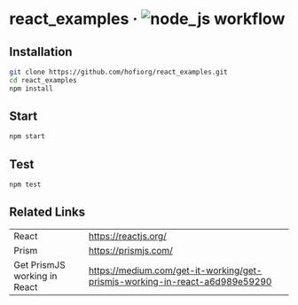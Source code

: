 # react_examples &middot; ![node_js workflow](https://github.com/hofiorg/react_examples/actions/workflows/node.js.yml/badge.svg)

## Installation

```sh
git clone https://github.com/hofiorg/react_examples.git
cd react_examples
npm install
```

## Start

```sh
npm start
```

## Test

```sh
npm test
```

## Related Links

|                              |                                                                               |
|------------------------------|-------------------------------------------------------------------------------|
| React                        | <https://reactjs.org/>                                                        |
| Prism                        | <https://prismjs.com/>                                                        |
| Get PrismJS working in React | <https://medium.com/get-it-working/get-prismjs-working-in-react-a6d989e59290> |
